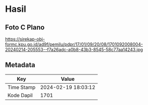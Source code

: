 # Hasil

## Foto C Plano

https://sirekap-obj-formc.kpu.go.id/ad9f/pemilu/pdpr/17/01/09/20/08/1701092008004-20240214-205553--f7a26adc-a0b8-43b3-8545-58c77aa14243.jpg


## Metadata

| Key        | Value               |
| ---------- | ------------------- |
| Time Stamp | 2024-02-19 18:03:12 |
| Kode Dapil | 1701                |



